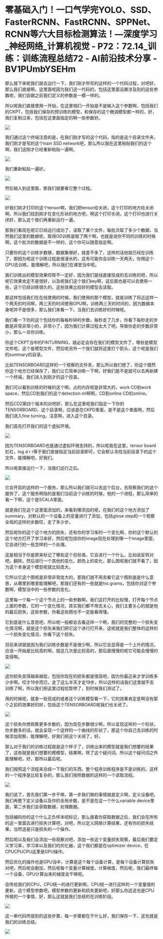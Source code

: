 # 零基础入门！一口气学完YOLO、SSD、FasterRCNN、FastRCNN、SPPNet、RCNN等六大目标检测算法！—深度学习_神经网络_计算机视觉 - P72：72.14_训练：训练流程总结72 - AI前沿技术分享 - BV1PUmbYSEHm

那么接下来呢我们就去运行一下，我们刚才所写的这样的一个代码过程，对吧好，那么我们直接啊，这里面呢因为我们这一代码的，包括这里面设置涉及到的这些参数呢，我们会跟之前我们定义的参数是一模一样的。

所以呢我们直接使用一开始，在这里咱们一开始是不是输入这个参数啊，包括我们的CKPT，包括我们保存的预训练的模型，和保存的这个微调模型都一样的，好，我们复制过来，包括在这里面指定的啊一些参数好。



![](img/97b9d15549f76f413f75eac73e7bbf83_1.png)

我们通过这个终端注意的是，在我们刚才写的这个代码，指的是这个目录文件夹，我们刚才是写的这个train SSD network吧，那么所以我在这里粘贴我们的这个啊，我们这刚才已经重新粘贴一遍啊。



![](img/97b9d15549f76f413f75eac73e7bbf83_3.png)

我们重新粘贴一遍好。

![](img/97b9d15549f76f413f75eac73e7bbf83_5.png)

然后输入到这里面，那我们就要看它整个过程。

![](img/97b9d15549f76f413f75eac73e7bbf83_7.png)

好我们刚才打印的这个tensor啊，我们把tensor给关闭，这个打印的地方给关闭啊，所以我们找到刚才在变化形状的地方吧，啊这个打印关闭，这个打印也进行关闭好，那么这个我们再重新运行一遍。

那我们看现在呢它已经运行成功了，读取了某个文件，每批次取了多少个数据，当然我们这里的数据呢，取得GD训练是取了两个啊，也就是说你不同的训练的时候啊，这个批次的数据是不一样的，这个你可以随意指定啊。

只要你的这个训练步数够，数据集够好，就差不多了，这样的话他就已经在训练了，那因为呢这个训练过程是很漫长的，这有可能你会训练一天两天，你用这个GPU去训练，能理解吧，所以我们在课堂当中呢。

我们训练出的模型效果哎呀不一定好，因为我们是线直接现成的去训练的吧，所以呢它效果肯定不是很好，以及呢我们这个我们key啊，这后面也是可以去使用一些，这个已经训练很久的，这些效果比较好的模型去读取。

那这样包括我们在在线使用的时候，我们使用的那个模型，就是训练了将近这样一个两天的时间啊，两三天的时间使用GPU啊，训练两三天的时间的，因为数据本身呢并不是很多，那么我们来看一下，当我们去训练好的时候呢。

我们看一下你的这个包括你的每每秒钟的步数，每秒走了几步，你看下每秒走的步数是非常非常小的，非常小了，因为我们计算过程太大了吧，导致你走的步数非常小，那么一旦你训练。

你这个CKPT当中的FINTURNING，就必定会存在我们的模型文件了，哪些是模型文件呢，这个是模型文件，然后呢另外一个我们就将这里打个箭头，这个呢是我们的summary的目录。

比如TENSORBOARD这样的一个观察的文件夹，那么所以我们想了，你这个既然你这个地方已经保存了，我们让它简单训练一下啊，好我们是不是就可以去再新建一个终端，我们进入到刚才的这个目录。

我们可以看到训练的时候的这个啊，占的内存呢是非常大的，work CD到work space，然后CD到我们的这个detection ml啊啊，CD到online CD的online。

然后CD2第四个版本的对吧好，那么在这里呢我们指定一下你的TENSORBOARD，这个目录啊，应该是在CKPD里面，是不是这个里面啊，然后我们进入fine turning，注意啊，进入这个目录。

我们首先打开我们的这个虚拟环境。

![](img/97b9d15549f76f413f75eac73e7bbf83_9.png)

因为TENSORBOARD也是通过虚拟环境支持的，所以呢我在这里，tensor board杠杠，log d r r等于我们直接指定当前目录即可，它会默认寻找当前目录下的这个文件，能理解吧，好我们。

所以呢直接运行一下，当我们运行之后。

![](img/97b9d15549f76f413f75eac73e7bbf83_11.png)

它会开启的这样的一个服务，那么所以我们就可以去这个后台，去观察我们的这个服务了，这个服务啊指的是我们当前这个训练的时候，他的一个进程，那么简单的看一下啊，这个是SCALA里面。

就是我们在这个这里面添加的，来看到哪添加的呢，在我们的这个地方添加了summary，对默认的一个设备上的变量进行了添加，包括glose step的一个观察全局的这样的步数哎，走了多少步。

然后呢你的这个这个地方的损失，还有你的学习率的一个变化啊，你的这个默认的这个地方打开了学习率好，然后呢包括你的image现在处理到哪一个image里面，它会进行的一些怎样的一个处理。

这是相当于你是原来标记了哪些这个目标值，它会进行一个什么，比如说反转对吧，翻转，然后进行一个其他的变化，颜色上的变化，那么图呢我们就不看了，因为这个本身这个模型呢就比较庞大。

它所以它这个图呢是非常非常庞大的，那我们就不用去看它这个图到底是什么意思，从哪里到哪里能理解吧，那我们还有的一些就是his grams，包括你对这个参数啊，模型当中的一些参数的变化。

这里每一个每一个这个节点上的一些参数啊，我们这打开的比较慢，打开每个节点上面的参数，它的一个变化情况，其实我们都不用去关心，我们主要关心的就是他的最后损失，这些参数，你看这些图也不一定能看得懂。

它到底是什么意思吧，所以呢一般都会去看这样一个啊，我们的完整的一个损失变化情况啊，就是这个损失来我们把它这个进行打开来，这呢就是我们整体的这样的一个损失变化情况，你看下这个损失。

目前来讲就是因为我们训练步数是不是很少啊，所以它会显得是一个上升的情况，应该一开始是比较高的啊，就这几次是比较高的，那后面慢慢的呢它可能会慢慢的变得啊。



![](img/97b9d15549f76f413f75eac73e7bbf83_13.png)

这你损失变得越来越低，包括你现在的损失都是很高吧，因为你最近来才学训练多少步啊，哎才19步而已，走了这么半天才走19步，所以这样的话我们这里就不去训练了啊，所以我们把这里过程给暂停了，到时候我们测试了。

用的时候呢，就拿一些现成的或者这个训练模型看一下，它的效果肯定是啊没有那个之前的效果好的好，包括这个TENSORBOARD呢我们也关闭了。



![](img/97b9d15549f76f413f75eac73e7bbf83_15.png)

这个损失你想观察更多步数的，因为现在步数很少啊，所以呈现这样的一个形状，你步数多的话，就会呈现一个这样的一个曲线的形状了，那这个你自己去训练的时候添加观察，能理解吧，好我们把这个关闭了，好。

那么对于我们的训练过程就是这个样子了，训练出来的模型就是我们想要的结果了，这些就是我们想要的模模型，结果啊，除了这个疑问词，所以这个疑问词之外能理解吧，好，那所以最后呢。

我们按照这个流程来总结一下我们的东西，整个程序训练程序是不是训练的，这样的一个程序是比较复杂的，那么我们按照数据的这样的一个读取流程。



![](img/97b9d15549f76f413f75eac73e7bbf83_17.png)

我们说了，首先我们第一步干嘛，第一步我们做的事情就是定义啊，定义设备吧，我们再整下定义设备以及你的全局步数，是不是在这一个什么variable device里面，第二步我们会获取数据，处理数据。

包括编码你的这个什么正负样本吧标记，那么接着你获取数据之后，我们会在所有的这一里面去进行损失计算吧，对吧，所以定义网络计算结果，还有你的损失结果，当然这是只是损失的一个操作。

然后呢以及我们会添加一些观察对吧，添加一些这个变量损失观察，最后我们要定义学习率，学习率以及我们的优化器，这个我们都是在optimizer device，在CPUCPUCPU这里是GPU操作。

然后优化的操作也是GPU当中，计算是这个每个设备计算，是每个设备计算损失对吧，然后呢会删加，然后呢每个变量计算梯度，计算梯度，然后呢，我们最终每一个设备，GPU计算出来的梯度会干嘛呢。

会传给我们的CPU，CPU统一的进行更新啊，CPU统一进行这样的一个变量值的更新，这个模型参数吧，模型参数的更新和损失更新吧，好那么你这这也是CPU所做的一个事情，好，那么这就是我们总结的在训练阶段。



![](img/97b9d15549f76f413f75eac73e7bbf83_19.png)

这一串代码所提到的这些步骤，每一步骤都在干什么好，我们保存一下，这也就是我们的训练总结。

![](img/97b9d15549f76f413f75eac73e7bbf83_21.png)